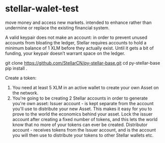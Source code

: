 # stellar-walet-test
move money and access new markets.
intended to enhance rather than undermine or replace the existing financial system.

A valid keypair does not make an account: in order to prevent unused accounts from bloating the ledger, Stellar requires accounts to hold a minimum balance of 1 XLM before they actually exist. Until it gets a bit of funding, your keypair doesn’t warrant space on the ledger.

git clone https://github.com/StellarCN/py-stellar-base.git
cd py-stellar-base
pip install .

Create a token:

1. You need at least 5 XLM in an active wallet to create your own Asset on the network.
2. You're going to be creating 2 Stellar accounts in order to generate you're own asset:
Issuer account - is kept separate from the account you'll use to distribute your new Asset. This makes it easy for you to prove to the world the economics behind your asset. Lock the issuer account after creating a fixed number of tokens, and this lets the world know that no more of your tokens can ever be created.
Distributor account - receives tokens from the Issuer account, and is the account you will then use to distribute your tokens to other Stellar wallets etc.

